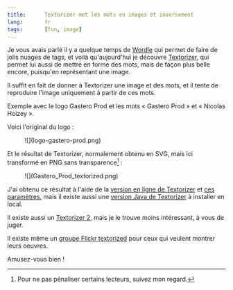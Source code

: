 ```yaml
---
title:      Textorizer met les mots en images et inversement
lang:       fr
tags:       [fun, image]
---
```


Je vous avais parlé il y a quelque temps de [Wordle](/2008/06/wordle-fait-de-jolis-nuages-de-tags.html) qui permet de faire de jolis nuages de tags, et voilà qu'aujourd'hui je découvre [Textorizer](http://lapin-bleu.net/software/textorizer/), qui permet lui aussi de mettre en forme des mots, mais de façon plus belle encore, puisqu'en représentant une image.


Il suffit en fait de donner à Textorizer une image et des mots, et il tente de reproduire l'image uniquement à partir de ces mots.

Exemple avec le logo Gastero Prod et les mots « Gastero Prod » et « Nicolas Hoizey ».

Voici l'original du logo :

<figure>
  ![](logo-gastero-prod.png)
</figure>


Et le résultat de Textorizer, normalement obtenu en SVG, mais ici transformé en PNG sans transparence[^1] :

<figure>
  ![](Gastero_Prod_textorized.png)
</figure>


J'ai obtenu ce résultat à l'aide de la [version en ligne de Textorizer](http://textorizer.whatfettle.com/) et [ces paramètres](http://textorizer.whatfettle.com/?image=http%3A%2F%2Fwww.gasteroprod.com%2Fdesign%2Fimages%2Fgp-titre-trans.png&text=Gastero%0D%0AProd%0D%0ANicolas%0D%0AHoizey&nstrokes=1000&threshold=10&width=800&height=200), mais il existe aussi une [version Java de Textorizer](http://lapin-bleu.net/software/textorizer/textorizer1_2/) à installer en local.

Il existe aussi un [Textorizer 2](http://lapin-bleu.net/software/textorizer/textorizer2.php), mais je le trouve moins intéressant, à vous de juger.

Il existe même un [groupe Flickr textorized](http://www.flickr.com/groups/textorized/) pour ceux qui veulent montrer leurs oeuvres.

Amusez-vous bien !


[^1]: Pour ne pas pénaliser certains lecteurs, suivez mon regard.

